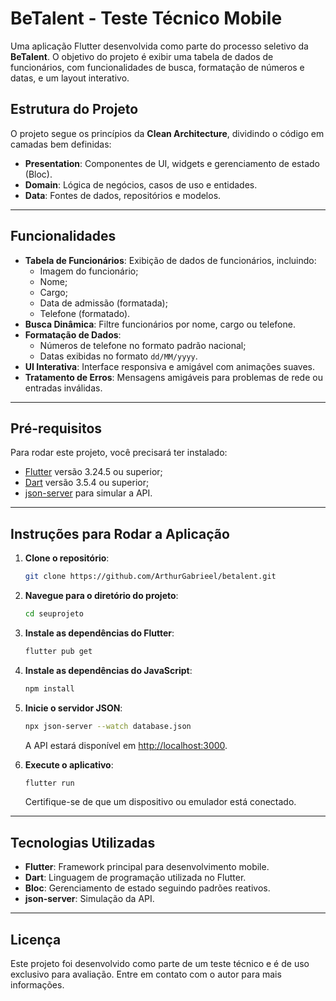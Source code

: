 # **BeTalent - Teste Técnico Mobile**

Uma aplicação Flutter desenvolvida como parte do processo seletivo da **BeTalent**. O objetivo do projeto é exibir uma tabela de dados de funcionários, com funcionalidades de busca, formatação de números e datas, e um layout interativo.

## **Estrutura do Projeto**

O projeto segue os princípios da **Clean Architecture**, dividindo o código em camadas bem definidas:

- **Presentation**: Componentes de UI, widgets e gerenciamento de estado (Bloc).
- **Domain**: Lógica de negócios, casos de uso e entidades.
- **Data**: Fontes de dados, repositórios e modelos.

---

## **Funcionalidades**

- **Tabela de Funcionários**: Exibição de dados de funcionários, incluindo:
  - Imagem do funcionário;
  - Nome;
  - Cargo;
  - Data de admissão (formatada);
  - Telefone (formatado).
- **Busca Dinâmica**: Filtre funcionários por nome, cargo ou telefone.
- **Formatação de Dados**:
  - Números de telefone no formato padrão nacional;
  - Datas exibidas no formato `dd/MM/yyyy`.
- **UI Interativa**: Interface responsiva e amigável com animações suaves.
- **Tratamento de Erros**: Mensagens amigáveis para problemas de rede ou entradas inválidas.

---

## **Pré-requisitos**

Para rodar este projeto, você precisará ter instalado:

- [Flutter](https://flutter.dev/) versão 3.24.5 ou superior;
- [Dart](https://dart.dev/) versão 3.5.4 ou superior;
- [json-server](https://github.com/typicode/json-server) para simular a API.

---

## **Instruções para Rodar a Aplicação**

1. **Clone o repositório**:

    ```bash
    git clone https://github.com/ArthurGabrieel/betalent.git
    ```

2. **Navegue para o diretório do projeto**:

    ```bash
    cd seuprojeto
    ```

3. **Instale as dependências do Flutter**:

    ```bash
    flutter pub get
    ```

4. **Instale as dependências do JavaScript**:
      ```bash
      npm install
      ```

5. **Inicie o servidor JSON**:
      ```bash
      npx json-server --watch database.json
      ```

    A API estará disponível em [http://localhost:3000](http://localhost:3000).

6. **Execute o aplicativo**:

    ```bash
    flutter run
    ```

    Certifique-se de que um dispositivo ou emulador está conectado.

---

## **Tecnologias Utilizadas**

- **Flutter**: Framework principal para desenvolvimento mobile.
- **Dart**: Linguagem de programação utilizada no Flutter.
- **Bloc**: Gerenciamento de estado seguindo padrões reativos.
- **json-server**: Simulação da API.

---

## **Licença**

Este projeto foi desenvolvido como parte de um teste técnico e é de uso exclusivo para avaliação. Entre em contato com o autor para mais informações.
